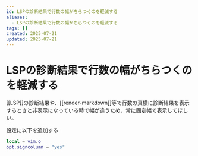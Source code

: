 ```yaml
---
id: LSPの診断結果で行数の幅がちらつくのを軽減する
aliases:
  - LSPの診断結果で行数の幅がちらつくのを軽減する
tags: []
created: 2025-07-21
updated: 2025-07-21
---
```


# LSPの診断結果で行数の幅がちらつくのを軽減する

[[LSP]]の診断結果や、[[render-markdown]]等で行数の真横に診断結果を表示するときと非表示になっている時で幅が違うため、常に固定幅で表示してほしい。

設定に以下を追加する
```lua
local = vim.o
opt.signcolumn = "yes"
```
